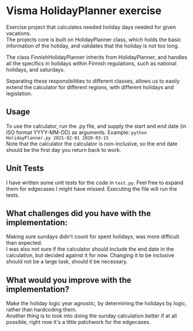 # Visma HolidayPlanner exercise

Exercise project that calculates needed holiday days needed for given vacations.  
The projects core is built on HolidayPlanner class, which holds the basic information of the holiday, and validates that the holiday is not too long.

The class FinnishHolidayPlanner inherits from HolidayPlanner, and handles all the specifics in holidays within Finnish regulations, such as national holidays, and saturdays.  

Separating these responsibilities to different classes, allows us to easily extend the calculator for different regions, with different holidays and legislation.

## Usage
To use the calculator, run the .py file, and supply the start and end date (in ISO format YYYY-MM-DD) as arguments. Example: `python HolidayPlanner.py 2021-02-01 2020-03-15`  
Note that the calculator the calculator is non-inclusive, so the end date should be the first day you return back to work.

## Unit Tests
I have written some unit tests for the code in `test.py`. Feel free to expand them for edgecases I might have missed. Executing the file will run the tests.

## What challenges did you have with the implementation:  
Making sure sundays didn't count for spent holidays, was more difficult than expected.  
I was also not sure if the calculator should include the end date in the calculation, but decided against it for now. Changing it to be inclusive should not be a large task, should it be necessary.

## What would you improve with the implementation?
Make the holiday logic year agnostic, by determining the holidays by logic, rather than hardcoding them.  
Another thing is to look into doing the sunday calculation better if at all possible, right now it's a little patchwork for the edgecases.